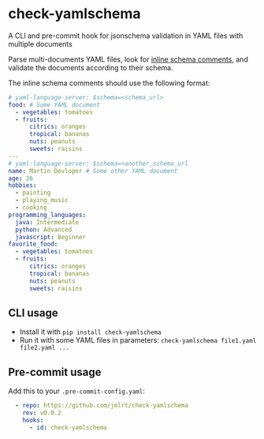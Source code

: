 # check-yamlschema

A CLI and pre-commit hook for jsonschema validation in YAML files with multiple documents

Parse multi-documents YAML files, look for [inline schema comments][], and validate the documents according to their schema.

The inline schema comments should use the following format:

```yaml
# yaml-language-server: $schema=<schema_url>
food: # Some YAML document
  - vegetables: tomatoes
  - fruits:
      citrics: oranges
      tropical: bananas
      nuts: peanuts
      sweets: raisins
---
# yaml-language-server: $schema=<another_schema_url
name: Martin Devloper # Some other YAML document
age: 26
hobbies:
  - painting
  - playing_music
  - cooking
programming_languages:
  java: Intermediate
  python: Advanced
  javascript: Beginner
favorite_food:
  - vegetables: tomatoes
  - fruits:
      citrics: oranges
      tropical: bananas
      nuts: peanuts
      sweets: raisins
```

## CLI usage

- Install it with `pip install check-yamlschema`
- Run it with some YAML files in parameters: `check-yamlschema file1.yaml file2.yaml ...`

## Pre-commit usage

Add this to your `.pre-commit-config.yaml`:

```yaml
  - repo: https://github.com/jmlrt/check-yamlschema
    rev: v0.0.2
    hooks:
      - id: check-yamlschema
```

[inline schema comments]: https://github.com/redhat-developer/yaml-language-server/blob/762209ccdfca713d203ead757698a47ad3cabf50/README.md#using-inlined-schema
